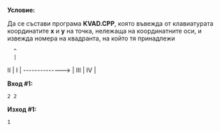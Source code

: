 **Условие:**

Да се състави програма **KVAD.CPP**, която въвежда от клавиатурата координатите **x** и **y** на точка, нележаща на координатните оси, и извежда номера на квадранта, на който тя принадлежи

	  ^
	  |
  II  |  I
	  |
-------------->
	  |
  III |  IV
	  |

**Вход #1:**

	2 2

**Изход #1:**

	1